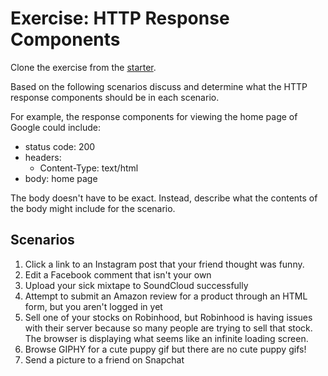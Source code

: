 # Exercise: HTTP Response Components

Clone the exercise from the [starter].

Based on the following scenarios discuss and determine what the HTTP response
components should be in each scenario.

For example, the response components for viewing the home page of Google could
include:

- status code: 200
- headers:
  - Content-Type: text/html
- body: home page

The body doesn't have to be exact. Instead, describe what the contents of the
body might include for the scenario.

## Scenarios

1. Click a link to an Instagram post that your friend thought was funny.
2. Edit a Facebook comment that isn't your own
3. Upload your sick mixtape to SoundCloud successfully
4. Attempt to submit an Amazon review for a product through an HTML form, but
   you aren't logged in yet
5. Sell one of your stocks on Robinhood, but Robinhood is having issues with
   their server because so many people are trying to sell that stock. The
   browser is displaying what seems like an infinite loading screen.
6. Browse GIPHY for a cute puppy gif but there are no cute puppy gifs!
7. Send a picture to a friend on Snapchat

[starter]: https://github.com/appacademy/practice-for-week-08-http-response-components